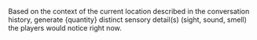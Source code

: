 Based on the context of the current location described in the conversation history, generate {quantity} distinct sensory detail(s) (sight, sound, smell) the players would notice right now. 